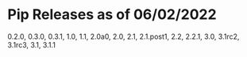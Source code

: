 # Pip Releases as of 06/02/2022

0.2.0, 0.3.0, 0.3.1, 1.0, 1.1, 2.0a0, 2.0, 2.1, 2.1.post1, 2.2, 2.2.1, 3.0, 3.1rc2, 3.1rc3, 3.1, 3.1.1
